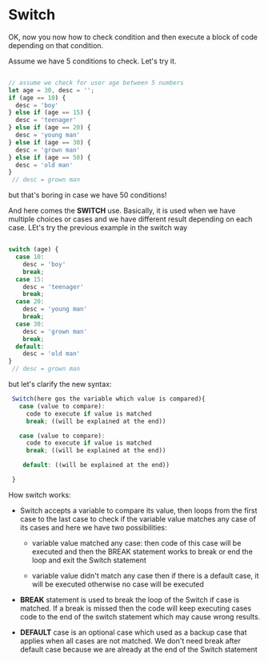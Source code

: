 # Switch

OK, now you now how to check condition and then execute a block of code depending on that condition.

Assume we have 5 conditions to check. Let's try it.

```javascript

// assume we check for user age between 5 numbers
let age = 30, desc = '';
if (age == 10) {
  desc = 'boy'
} else if (age == 15) {
  desc = 'teenager'
} else if (age == 20) {
  desc = 'young man'
} else if (age == 30) {
  desc = 'grown man'
} else if (age == 50) {
  desc = 'old man'
}
 // desc = grown man

```

but that's boring in case we have 50 conditions!

And here comes the **SWITCH** use. Basically, it is used when we have multiple choices or cases and we have different result depending on each case. LEt's try the previous example in the switch way

```javascript

switch (age) {
  case 10:
    desc = 'boy'
    break;
  case 15:
    desc = 'teenager'
    break;
  case 20:
    desc = 'young man'
    break;
  case 30:
    desc = 'grown man'
    break;
  default:
    desc = 'old man'
}
 // desc = grown man

```

but let's clarify the new syntax:
```javascript
 Switch(here gos the variable which value is compared){
   case (value to compare):
     code to execute if value is matched
     break; ((will be explained at the end))

   case (value to compare):
     code to execute if value is matched
     break; ((will be explained at the end))

    default: ((will be explained at the end))

 }

 ```
How switch works: 
- Switch accepts a variable to compare its value, then loops from the first case to the last case to check if the variable value matches any case of its cases and here we have two possibilities:

    - variable value matched any case: then code of this case will be executed and then the BREAK statement works to break or end the loop and exit the Switch statement

    - variable value didn't match any case then if there is a default case, it will be executed otherwise no case will be executed
- **BREAK** statement is used to break the loop of the Switch if case is matched. If a break is missed then the code will keep executing cases code to the end of the switch statement which may cause wrong results.
- **DEFAULT** case is an optional case which used as a backup case that applies when all cases are not matched. We don't need break after default case because we are already at the end of the Switch statement


